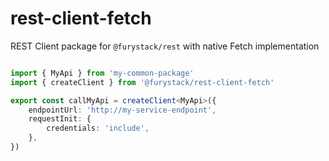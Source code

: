 # rest-client-fetch

REST Client package for `@furystack/rest` with native Fetch implementation

```ts

import { MyApi } from 'my-common-package'
import { createClient } from '@furystack/rest-client-fetch'

export const callMyApi = createClient<MyApi>({
    endpointUrl: 'http://my-service-endpoint',
    requestInit: {
        credentials: 'include',
    },
})


```